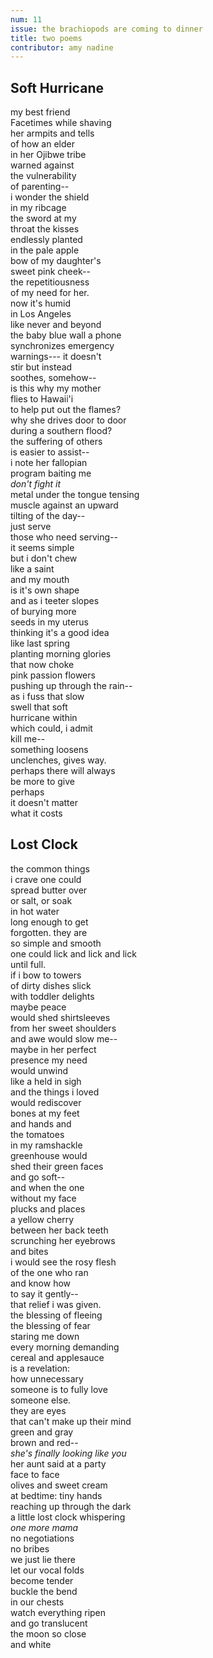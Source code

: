 ```yaml
---
num: 11
issue: the brachiopods are coming to dinner
title: two poems
contributor: amy nadine
---
```


## Soft Hurricane

my best friend      
Facetimes while shaving      
her armpits and tells      
of how an elder      
in her Ojibwe tribe      
warned against      
the vulnerability      
of parenting--      
i wonder the shield      
in my ribcage      
the sword at my      
throat the kisses      
endlessly planted      
in the pale apple      
bow of my daughter's      
sweet pink cheek--      
the repetitiousness      
of my need for her.      
now it's humid      
in Los Angeles      
like never and beyond      
the baby blue wall a phone      
synchronizes emergency      
warnings--- it doesn't      
stir but instead      
soothes, somehow--      
is this why my mother      
flies to Hawaii'i      
to help put out the flames?      
why she drives door to door      
during a southern flood?      
the suffering of others      
is easier to assist--      
i note her fallopian      
program baiting me      
*don't fight it*      
metal under the tongue tensing      
muscle against an upward      
tilting of the day--      
just serve      
those who need serving--      
it seems simple      
but i don't chew      
like a saint      
and my mouth      
is it's own shape      
and as i teeter slopes      
of burying more      
seeds in my uterus      
thinking it's a good idea      
like last spring   
planting morning glories   
that now choke   
pink passion flowers   
pushing up through the rain--    
as i fuss that slow   
swell that soft   
hurricane within   
which could, i admit   
kill me--    
something loosens   
unclenches, gives way.   
perhaps there will always   
be more to give      
perhaps      
it doesn't matter      
what it costs      
   
## Lost Clock
   
the common things   
i crave one could   
spread butter over   
or salt, or soak   
in hot water   
long enough to get   
forgotten. they are   
so simple and smooth   
one could lick and lick and lick   
until full.   
if i bow to towers   
of dirty dishes slick   
with toddler delights   
maybe peace   
would shed shirtsleeves   
from her sweet shoulders   
and awe would slow me--    
maybe in her perfect   
presence my need   
would unwind   
like a held in sigh   
and the things i loved   
would rediscover   
bones at my feet   
and hands and   
the tomatoes   
in my ramshackle   
greenhouse would   
shed their green faces   
and go soft--    
and when the one   
without my face   
plucks and places   
a yellow cherry   
between her back teeth   
scrunching her eyebrows   
and bites   
i would see the rosy flesh   
of the one who ran   
and know how   
to say it gently--    
that relief i was given.   
the blessing of fleeing   
the blessing of fear   
staring me down   
every morning demanding   
cereal and applesauce   
is a revelation:   
how unnecessary   
someone is to fully love   
someone else.   
they are eyes   
that can't make up their mind   
green and gray   
brown and red--   
*she's finally looking like you*   
her aunt said at a party   
face to face   
olives and sweet cream   
at bedtime: tiny hands   
reaching up through the dark   
a little lost clock whispering   
*one more mama*   
no negotiations   
no bribes   
we just lie there   
let our vocal folds   
become tender   
buckle the bend   
in our chests   
watch everything ripen   
and go translucent   
the moon so close   
and white   
